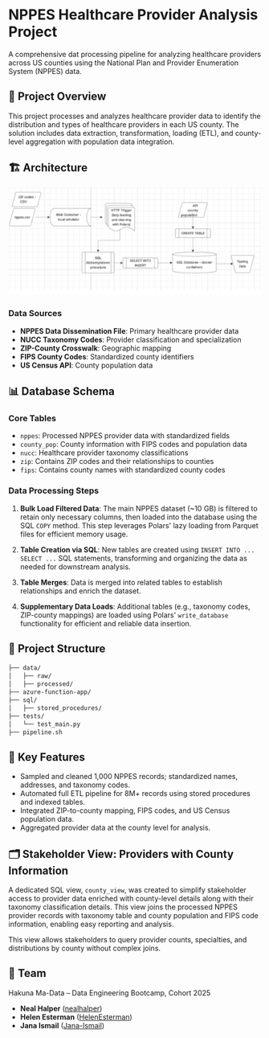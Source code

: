 # NPPES Healthcare Provider Analysis Project

A comprehensive dat processing pipeline for analyzing healthcare providers across US counties using the National Plan and Provider Enumeration System (NPPES) data.

## 🎯 Project Overview

This project processes and analyzes healthcare provider data to identify the distribution and types of healthcare providers in each US county. The solution includes data extraction, transformation, loading (ETL), and county-level aggregation with population data integration.

## 🏗️ Architecture

![Project Architecture Diagram](./docs/images/architecture.png)

### Data Sources
- **NPPES Data Dissemination File**: Primary healthcare provider data
- **NUCC Taxonomy Codes**: Provider classification and specialization
- **ZIP-County Crosswalk**: Geographic mapping
- **FIPS County Codes**: Standardized county identifiers
- **US Census API**: County population data

## 📊 Database Schema

### Core Tables
- `nppes`: Processed NPPES provider data with standardized fields
- `county_pop`: County information with FIPS codes and population data
- `nucc`: Healthcare provider taxonomy classifications
- `zip`: Contains ZIP codes and their relationships to counties
- `fips`: Contains county names with standardized county codes

### Data Processing Steps

1. **Bulk Load Filtered Data**: The main NPPES dataset (~10 GB) is filtered to retain only necessary columns, then loaded into the database using the SQL `COPY` method. This step leverages Polars' lazy loading from Parquet files for efficient memory usage.

2. **Table Creation via SQL**: New tables are created using `INSERT INTO ... SELECT ...` SQL statements, transforming and organizing the data as needed for downstream analysis.

3. **Table Merges**: Data is merged into related tables to establish relationships and enrich the dataset.

4. **Supplementary Data Loads**: Additional tables (e.g., taxonomy codes, ZIP-county mappings) are loaded using Polars' `write_database` functionality for efficient and reliable data insertion.

## 📁 Project Structure

```
├── data/
│   ├── raw/
│   ├── processed/
├── azure-function-app/
├── sql/
│   ├── stored_procedures/
├── tests/
│   └── test_main.py
├── pipeline.sh
```


## 🔧 Key Features

- Sampled and cleaned 1,000 NPPES records; standardized names, addresses, and taxonomy codes.
- Automated full ETL pipeline for 8M+ records using stored procedures and indexed tables.
- Integrated ZIP-to-county mapping, FIPS codes, and US Census population data.
- Aggregated provider data at the county level for analysis.

## 🗂️ Stakeholder View: Providers with County Information

A dedicated SQL view, `county_view`, was created to simplify stakeholder access to provider data enriched with county-level details along with their taxonomy classification details. This view joins the processed NPPES provider records with taxonomy table and county population and FIPS code information, enabling easy reporting and analysis.

This view allows stakeholders to query provider counts, specialties, and distributions by county without complex joins.

## 👥 Team

Hakuna Ma-Data – Data Engineering Bootcamp, Cohort 2025
- **Neal Halper** ([nealhalper](https://github.com/nealhalper))
- **Helen Esterman** ([HelenEsterman](https://github.com/HelenEsterman))
- **Jana Ismail** ([Jana-Ismail](https://github.com/Jana-Ismail))